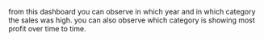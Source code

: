 from this dashboard you can observe in which year and in which category  the sales was high.
you can also observe which category is showing most profit over time to time. 
